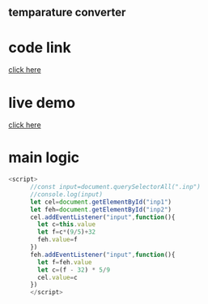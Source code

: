## temparature converter

# code link
[click here](https://stackblitz.com/edit/js-iwmuum?file=index.js)

# live demo

[click here](https://js-iwmuum.stackblitz.io)

# main logic
```javascript
<script>
      //const input=document.querySelectorAll(".inp")
      //console.log(input)
      let cel=document.getElementById("inp1")
      let feh=document.getElementById("inp2")
      cel.addEventListener("input",function(){
        let c=this.value
        let f=c*(9/5)+32
        feh.value=f
      })
      feh.addEventListener("input",function(){
        let f=feh.value
        let c=(f - 32) * 5/9
        cel.value=c
      })
      </script>


```